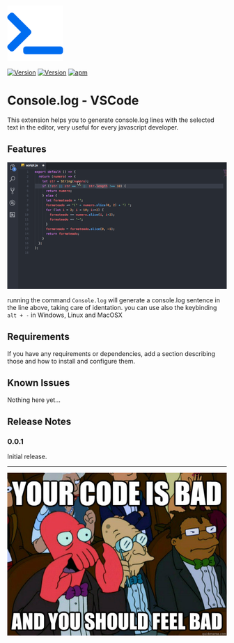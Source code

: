 ![icon](./images/icon.png)

[![Version](https://vsmarketplacebadge.apphb.com/version-short/Luis.console-log.svg)](https://marketplace.visualstudio.com/items?itemName=Luis.console-log) [![Version](https://vsmarketplacebadge.apphb.com/installs/Luis.console-log.svg)](https://marketplace.visualstudio.com/items?itemName=Luis.console-log)
[![apm](https://img.shields.io/apm/l/vim-mode.svg)]()  


# Console.log - VSCode

This extension helps you to generate console.log lines with the selected text in the editor,
very useful for every javascript developer.

## Features

![Console.log](./images/console_log_demo.gif)

running the command ```Console.log``` will generate a console.log sentence in the line above, taking care of identation.
you can use also the keybinding ```alt + -``` in Windows, Linux and MacOSX

## Requirements

If you have any requirements or dependencies, add a section describing those and how to install and configure them.

## Known Issues

Nothing here yet...

## Release Notes

### 0.0.1

Initial release.


-----------------------------------------------------------------------------------------------------------

![Zoidberg](./images/zoidberg.jpg)
